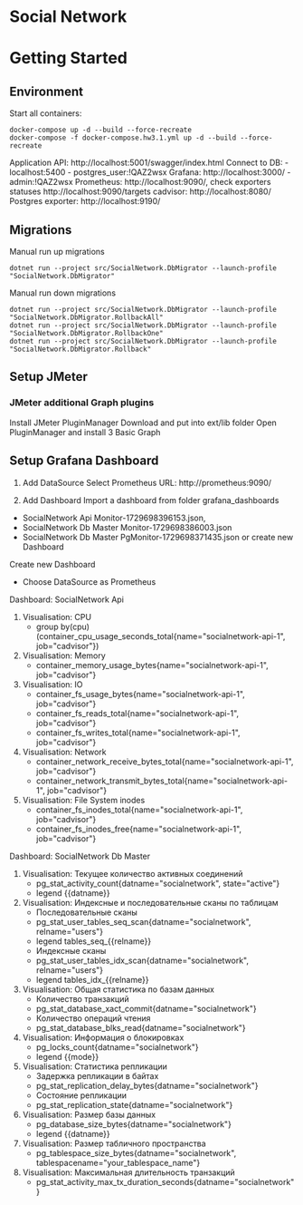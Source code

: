 Social Network 
============

# Getting Started

## Environment

Start all containers:

```
docker-compose up -d --build --force-recreate
docker-compose -f docker-compose.hw3.1.yml up -d --build --force-recreate
```

Application API: http://localhost:5001/swagger/index.html
Connect to DB: 
    - localhost:5400
    - postgres_user:!QAZ2wsx
Grafana: http://localhost:3000/
    - admin:!QAZ2wsx
Prometheus: http://localhost:9090/, check exporters statuses http://localhost:9090/targets
cadvisor: http://localhost:8080/
Postgres exporter: http://localhost:9190/

## Migrations

Manual run up migrations
```
dotnet run --project src/SocialNetwork.DbMigrator --launch-profile "SocialNetwork.DbMigrator"
```
Manual run down migrations
```
dotnet run --project src/SocialNetwork.DbMigrator --launch-profile "SocialNetwork.DbMigrator.RollbackAll"
dotnet run --project src/SocialNetwork.DbMigrator --launch-profile "SocialNetwork.DbMigrator.RollbackOne"
dotnet run --project src/SocialNetwork.DbMigrator --launch-profile "SocialNetwork.DbMigrator.Rollback"
```

## Setup JMeter

### JMeter additional Graph plugins

Install JMeter PluginManager
Download and put into ext/lib folder
Open PluginManager and install 3 Basic Graph

## Setup Grafana Dashboard

1. Add DataSource
Select Prometheus
URL: http://prometheus:9090/

2. Add Dashboard
Import a dashboard from folder grafana_dashboards 
 - SocialNetwork Api Monitor-1729698396153.json, 
 - SocialNetwork Db Master Monitor-1729698386003.json
 - SocialNetwork Db Master PgMonitor-1729698371435.json
or create new Dashboard

Create new Dashboard
- Choose DataSource as Prometheus

Dashboard: SocialNetwork Api
1. Visualisation: CPU
   - group by(cpu) (container_cpu_usage_seconds_total{name="socialnetwork-api-1", job="cadvisor"})
2. Visualisation: Memory
   - container_memory_usage_bytes{name="socialnetwork-api-1", job="cadvisor"}
3. Visualisation: IO
   - container_fs_usage_bytes{name="socialnetwork-api-1", job="cadvisor"}
   - container_fs_reads_total{name="socialnetwork-api-1", job="cadvisor"}
   - container_fs_writes_total{name="socialnetwork-api-1", job="cadvisor"}
4. Visualisation: Network
   - container_network_receive_bytes_total{name="socialnetwork-api-1", job="cadvisor"}
   - container_network_transmit_bytes_total{name="socialnetwork-api-1", job="cadvisor"}
5. Visualisation: File System inodes
   - container_fs_inodes_total{name="socialnetwork-api-1", job="cadvisor"}
   - container_fs_inodes_free{name="socialnetwork-api-1", job="cadvisor"}

Dashboard: SocialNetwork Db Master
1. Visualisation: Текущее количество активных соединений
   - pg_stat_activity_count{datname="socialnetwork", state="active"}
   - legend {{datname}}
2. Visualisation: Индексные и последовательные сканы по таблицам
   - Последовательные сканы
   - pg_stat_user_tables_seq_scan{datname="socialnetwork", relname="users"}
   - legend tables_seq_{{relname}}
   - Индексные сканы
   - pg_stat_user_tables_idx_scan{datname="socialnetwork", relname="users"}
   - legend tables_idx_{{relname}}
3. Visualisation: Общая статистика по базам данных
   - Количество транзакций
   - pg_stat_database_xact_commit{datname="socialnetwork"}
   - Количество операций чтения
   - pg_stat_database_blks_read{datname="socialnetwork"}
4. Visualisation: Информация о блокировках
   - pg_locks_count{datname="socialnetwork"}
   - legend {{mode}}
5. Visualisation: Статистика репликации
   - Задержка репликации в байтах
   - pg_stat_replication_delay_bytes{datname="socialnetwork"}
   - Состояние репликации
   - pg_stat_replication_state{datname="socialnetwork"}
6. Visualisation: Размер базы данных
   - pg_database_size_bytes{datname="socialnetwork"}
   - legend {{datname}}
7. Visualisation: Размер табличного пространства
   - pg_tablespace_size_bytes{datname="socialnetwork", tablespacename="your_tablespace_name"}
8. Visualisation: Максимальная длительность транзакций
   - pg_stat_activity_max_tx_duration_seconds{datname="socialnetwork"}

